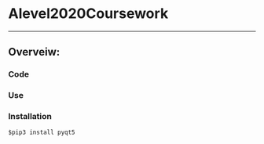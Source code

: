 # Alevel2020Coursework
***

## Overveiw:

### Code

### Use 

### Installation 
```
$pip3 install pyqt5
```
